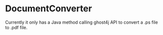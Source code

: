 # DocumentConverter

Currently it only has a Java method calling ghost4j API to convert a .ps file to .pdf file. 
